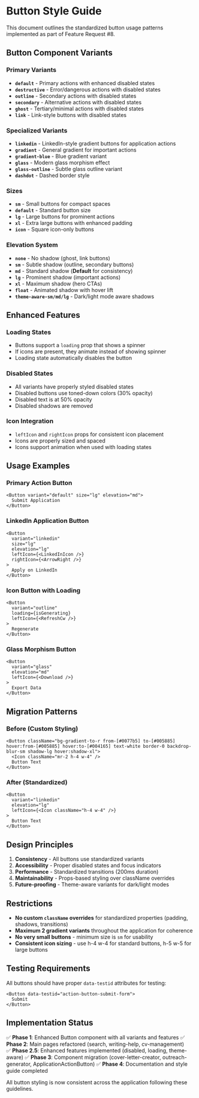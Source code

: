 # Button Style Guide

This document outlines the standardized button usage patterns implemented as part of Feature Request #8.

## Button Component Variants

### Primary Variants

- **`default`** - Primary actions with enhanced disabled states
- **`destructive`** - Error/dangerous actions with disabled states
- **`outline`** - Secondary actions with disabled states
- **`secondary`** - Alternative actions with disabled states
- **`ghost`** - Tertiary/minimal actions with disabled states
- **`link`** - Link-style buttons with disabled states

### Specialized Variants

- **`linkedin`** - LinkedIn-style gradient buttons for application actions
- **`gradient`** - General gradient for important actions
- **`gradient-blue`** - Blue gradient variant
- **`glass`** - Modern glass morphism effect
- **`glass-outline`** - Subtle glass outline variant
- **`dashdot`** - Dashed border style

### Sizes

- **`sm`** - Small buttons for compact spaces
- **`default`** - Standard button size
- **`lg`** - Large buttons for prominent actions
- **`xl`** - Extra large buttons with enhanced padding
- **`icon`** - Square icon-only buttons

### Elevation System

- **`none`** - No shadow (ghost, link buttons)
- **`sm`** - Subtle shadow (outline, secondary buttons)
- **`md`** - Standard shadow (**Default** for consistency)
- **`lg`** - Prominent shadow (important actions)
- **`xl`** - Maximum shadow (hero CTAs)
- **`float`** - Animated shadow with hover lift
- **`theme-aware-sm/md/lg`** - Dark/light mode aware shadows

## Enhanced Features

### Loading States
- Buttons support a `loading` prop that shows a spinner
- If icons are present, they animate instead of showing spinner
- Loading state automatically disables the button

### Disabled States
- All variants have properly styled disabled states
- Disabled buttons use toned-down colors (30% opacity)
- Disabled text is at 50% opacity
- Disabled shadows are removed

### Icon Integration
- `leftIcon` and `rightIcon` props for consistent icon placement
- Icons are properly sized and spaced
- Icons support animation when used with loading states

## Usage Examples

### Primary Action Button
```tsx
<Button variant="default" size="lg" elevation="md">
  Submit Application
</Button>
```

### LinkedIn Application Button
```tsx
<Button 
  variant="linkedin" 
  size="lg" 
  elevation="lg"
  leftIcon={<LinkedInIcon />}
  rightIcon={<ArrowRight />}
>
  Apply on LinkedIn
</Button>
```

### Icon Button with Loading
```tsx
<Button 
  variant="outline"
  loading={isGenerating}
  leftIcon={<RefreshCw />}
>
  Regenerate
</Button>
```

### Glass Morphism Button
```tsx
<Button 
  variant="glass"
  elevation="md"
  leftIcon={<Download />}
>
  Export Data
</Button>
```

## Migration Patterns

### Before (Custom Styling)
```tsx
<Button className="bg-gradient-to-r from-[#0077b5] to-[#005885] hover:from-[#005885] hover:to-[#004165] text-white border-0 backdrop-blur-sm shadow-lg hover:shadow-xl">
  <Icon className="mr-2 h-4 w-4" />
  Button Text
</Button>
```

### After (Standardized)
```tsx
<Button 
  variant="linkedin" 
  elevation="lg"
  leftIcon={<Icon className="h-4 w-4" />}
>
  Button Text
</Button>
```

## Design Principles

1. **Consistency** - All buttons use standardized variants
2. **Accessibility** - Proper disabled states and focus indicators
3. **Performance** - Standardized transitions (200ms duration)
4. **Maintainability** - Props-based styling over className overrides
5. **Future-proofing** - Theme-aware variants for dark/light modes

## Restrictions

- **No custom `className` overrides** for standardized properties (padding, shadows, transitions)
- **Maximum 2 gradient variants** throughout the application for coherence
- **No very small buttons** - minimum size is `sm` for usability
- **Consistent icon sizing** - use h-4 w-4 for standard buttons, h-5 w-5 for large buttons

## Testing Requirements

All buttons should have proper `data-testid` attributes for testing:
```tsx
<Button data-testid="action-button-submit-form">
  Submit
</Button>
```

## Implementation Status

✅ **Phase 1**: Enhanced Button component with all variants and features
✅ **Phase 2**: Main pages refactored (search, writing-help, cv-management)  
✅ **Phase 2.5**: Enhanced features implemented (disabled, loading, theme-aware)
✅ **Phase 3**: Component migration (cover-letter-creator, outreach-generator, ApplicationActionButton)
✅ **Phase 4**: Documentation and style guide completed

All button styling is now consistent across the application following these guidelines.